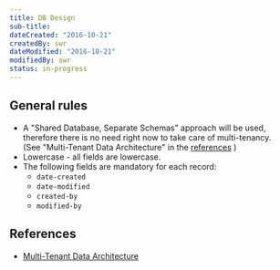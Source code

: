 ```yaml
---
title: DB Design
sub-title: 
dateCreated: "2016-10-21"
createdBy: swr
dateModified: "2016-10-21"
modifiedBy: swr
status: in-progress
---
```


## General rules

- A "Shared Database, Separate Schemas" approach will be used, therefore there is no need right now to take care of multi-tenancy.  
  (See "Multi-Tenant Data Architecture" in the [references](#references) )
- Lowercase - all fields are lowercase.
- The following fields are mandatory for each record:
    - `date-created`
    - `date-modified`
    - `created-by`
    - `modified-by`
    
    
## References
- [Multi-Tenant Data Architecture](https://msdn.microsoft.com/en-us/library/aa479086.aspx)



